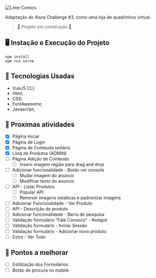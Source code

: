 ![Lime Comics](https://i.imgur.com/qhZ0pX5.png)
 
Adaptação do Alura Challange #3, como uma loja de quadrinhos virtual.

>:construction: Projeto em construção :construction:
## 🖥️ Instação e Execução do Projeto
```
npm install
npm run serve
```
## 🔋 Tecnologias Usadas
- VueJS CLI;
- Html;
- CSS;
- FontAwesome;
- Javascript;

## 📝 Proximas atividades
- [x] Página inicial
- [x] Página de Login
- [x] Página de Conteudo unitário
- [x] Lista de Produtos (ADMIN)
- [ ] Página Adição de Conteudo
  - [ ] Inserir imagem região para drag and drop
- [ ] Adicionar funcionalidade - Botão ver console
  - [ ] Mudar imagem do anuncio
  - [ ] Modificar texto do anuncio
- [ ] API - Listar Produtos
  - [ ] Popular API
  - [ ] Remover imagens estaticas e padronizar imagens
- [ ] Adicionar Funcionalidade - Ver Produto
- [ ] API - Descrição do produto
- [ ] Adicionar funcionalidade - Barra de pesquisa
- [ ] Validação formulário "Fale Conosco" - Rodapé
- [ ] Validação formulário - Iniciar Sessão
- [ ] Validação formulário - Adicionar novo produto
- [ ] Extra - Ver Tudo

## 💪 Pontos a melhorar
- [ ] Estilização dos Formulários
- [ ] Botão de procura no mobile
